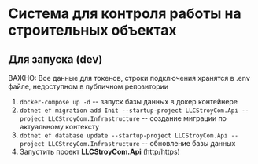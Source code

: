 # Система для контроля работы на строительных объектах
## Для запуска (dev)
ВАЖНО: Все данные для токенов, строки подключения хранятся в .env файле, недоступном в публичном репозитории
1. `docker-compose up -d` -- запуск базы данных в докер контейнере
2. `dotnet ef migration add Init --startup-project LLCStroyCom.Api --project LLCStroyCom.Infrastructure` -- создание миграции по актуальному контексту
3. `dotnet ef database update --startup-project LLCStroyCom.Api --project LLCStroyCom.Infrastructure` -- обновление базы данных
4. Запустить проект **LLCStroyCom.Api** (http/https)
